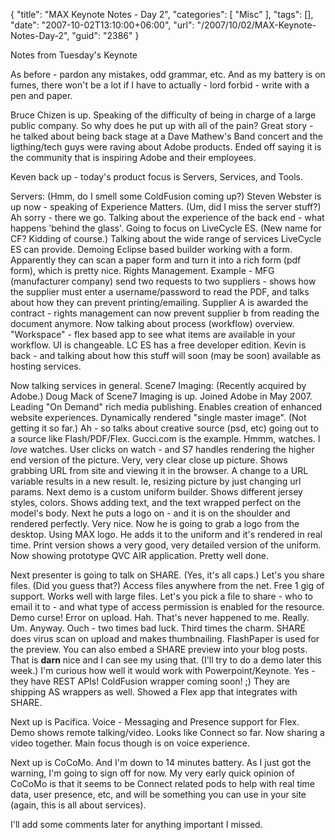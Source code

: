 {
	"title": "MAX Keynote Notes - Day 2",
	"categories": [
		"Misc"
	],
	"tags": [],
	"date": "2007-10-02T13:10:00+06:00",
	"url": "/2007/10/02/MAX-Keynote-Notes-Day-2",
	"guid": "2386"
}

Notes from Tuesday's Keynote

As before - pardon any mistakes, odd grammar, etc. And as my battery is on fumes, there won't be
a lot if I have to actually - lord forbid - write with a pen and paper.

Bruce Chizen is up. Speaking of the difficulty of being in charge of a large public company. So why does he put up with all of the pain? Great story - he talked about being back stage at a Dave Mathew's Band concert and the ligthing/tech guys were raving about Adobe products. Ended off saying it is the community that is inspiring Adobe and their employees.

Keven back up - today's product focus is Servers, Services, and Tools.

Servers: (Hmm, do I smell some ColdFusion coming up?) Steven Webster is up now - speaking of Experience Matters. (Um, did I miss the server stuff?) Ah sorry - there we go. Talking about the experience of the back end - what happens 'behind the glass'. Going to focus on LiveCycle ES. (New name for CF? Kidding of course.) Talking about the wide range of services LiveCycle ES can provide. Demoing Eclipse based builder working with a form. Apparently they can scan a paper form and turn it into a rich form (pdf form), which is pretty nice. Rights Management. Example - MFG (manufacturer company) send two requests to two suppliers - shows how the supplier must enter a username/password to read the PDF, and talks about how they can prevent printing/emailing. Supplier A is awarded the contract - rights management can now prevent supplier b from reading the document anymore. Now talking about process (workflow) overview. "Workspace" - flex based app to see what items are available in your workflow. UI is changeable. LC ES has a free developer edition. Kevin is back - and talking about how this stuff will soon (may be soon) available as hosting services.

Now talking services in general. Scene7 Imaging: (Recently acquired by Adobe.) Doug Mack of Scene7 Imaging is up. Joined Adobe in May 2007. Leading "On Demand" rich media publishing. Enables creation of enhanced website experiences. Dynamically rendered "single master image". (Not getting it so far.) Ah - so talks about creative source (psd, etc) going out to a source like Flash/PDF/Flex. Gucci.com is the example. Hmmm, watches. I _love_ watches. User clicks on watch - and S7 handles rendering the higher end version of the picture. Very, very clear close up picture. Shows grabbing URL from site and viewing it in the browser. A change to a URL variable results in a new result. Ie, resizing picture by just changing url params. Next demo is a custom uniform builder. Shows different jersey styles, colors. Shows adding text, and the text wrapped perfect on the model's body. Next he puts a logo on - and it is on the shoulder and rendered perfectly. Very nice. Now he is going to grab a logo from the desktop. Using MAX logo. He adds it to the uniform and it's rendered in real time. Print version shows a very good, very detailed version of the uniform. Now showing prototype QVC AIR application. Pretty well done. 

Next presenter is going to talk on SHARE. (Yes, it's all caps.) Let's you share files. (Did you guess that?) Access files anywhere from the net. Free 1 gig of support. Works well with large files. Let's you pick a file to share - who to email it to - and what type of access permission is enabled for the resource. Demo curse! Error on upload. Hah. That's never happened to me. Really. Um. Anyway. Ouch - two times bad luck. Third times the charm. SHARE does virus scan on upload and makes thumbnailing. FlashPaper is used for the preview. You can also embed a SHARE preview into your blog posts. That is <b>darn</b> nice and I can see my using that. (I'll try to do a demo later this week.) I'm curious how well it would work with Powerpoint/Keynote. Yes - they have REST APIs! ColdFusion wrapper coming soon! ;) They are shipping AS wrappers as well. Showed a Flex app that integrates with SHARE. 

Next up is Pacifica. Voice - Messaging and Presence support for Flex. Demo shows remote talking/video. Looks like Connect so far. Now sharing a video together. Main focus though is on voice experience. 

Next up is CoCoMo. And I'm down to 14 minutes battery. As I just got the warning, I'm going to sign off for now. My very early quick opinion of CoCoMo is that it seems to be Connect related pods to help with real time data, user presence, etc, and will be something you can use in your site (again, this is all about services).

I'll add some comments later for anything important I missed.